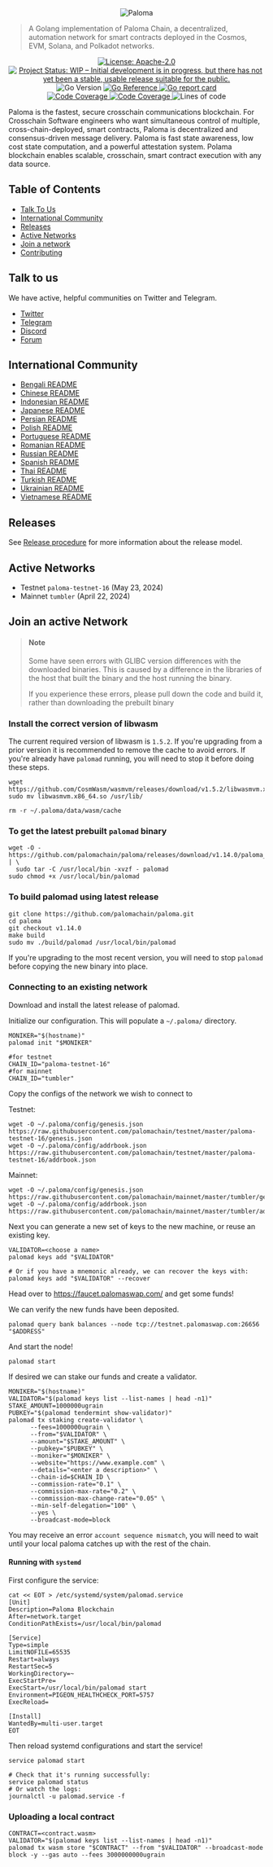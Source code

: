 <div align="center">
    <img alt="Paloma" src="https://github.com/palomachain/paloma/blob/master/assets/Paloma_black.png" />
</div>

> A Golang implementation of Paloma Chain, a decentralized, automation network for smart contracts
> deployed in the Cosmos, EVM, Solana, and Polkadot networks.

<div align="center">
  <a href="https://github.com/palomachain/paloma/blob/master/LICENSE">
    <img alt="License: Apache-2.0" src="https://img.shields.io/github/license/palomachain/paloma.svg" />
  </a>
  <a href="https://www.repostatus.org/#wip">
    <img alt="Project Status: WIP – Initial development is in progress, but there has not yet been a stable, usable release suitable for the public." src="https://img.shields.io/badge/repo%20status-WIP-yellow.svg?style=flat-square" />
  </a>
  <img alt="Go Version" src="https://img.shields.io/github/go-mod/go-version/palomachain/paloma?logo=paloma" />
  <a href="https://pkg.go.dev/github.com/palomachain/paloma">
    <img src="https://pkg.go.dev/badge/github.com/palomachain/paloma.svg" alt="Go Reference">
  </a>
  <a href="https://goreportcard.com/report/github.com/palomachain/paloma">
    <img alt="Go report card" src="https://goreportcard.com/badge/github.com/palomachain/paloma" />
  </a>
</div>
<div align="center">
  <a href="https://github.com/palomachain/paloma/actions/workflows/ci-test.yml">
    <img alt="Code Coverage" src="https://github.com/palomachain/paloma/actions/workflows/ci-test.yml/badge.svg" />
  </a>
  <a href="https://github.com/palomachain/paloma/actions/workflows/release.yml">
    <img alt="Code Coverage" src="https://github.com/palomachain/paloma/actions/workflows/release.yml/badge.svg" />
  </a>
  <img alt="Lines of code" src="https://img.shields.io/tokei/lines/github/palomachain/paloma" />
</div>

Paloma is the fastest, secure crosschain communications blockchain. For Crosschain Software engineers who want simultaneous control of multiple, cross-chain-deployed, smart contracts, Paloma is decentralized and consensus-driven message delivery. Paloma is fast state awareness, low cost state computation, and a powerful attestation system. Polama blockchain enables scalable, crosschain, smart contract execution with any data source.

## Table of Contents

- [Talk To Us](#talk-to-us)
- [International Community](#international-community)
- [Releases](#releases)
- [Active Networks](#active-networks)
- [Join a network](#join-an-active-network)
- [Contributing](CONTRIBUTING.md)

## Talk to us

We have active, helpful communities on Twitter and Telegram.

- [Twitter](https://twitter.com/paloma_chain)
- [Telegram](https://t.me/palomachain)
- [Discord](https://discord.gg/HtUvgxvh5N)
- [Forum](https://forum.palomachain.com/)

## International Community

- [Bengali README](docs/Welcome-Bengali.md)
- [Chinese README](docs/Welcome-Chinese.md)
- [Indonesian README](docs/Welcome-Indonesian.md)
- [Japanese README](docs/Welcome-Japanese.md)
- [Persian README](docs/Welcome-Persian.md)
- [Polish README](docs/Welcome-Polish.md)
- [Portuguese README](docs/Welcome-Portuguese.md)
- [Romanian README](docs/Welcome-Romanian.md)
- [Russian README](docs/Welcome-Russian.md)
- [Spanish README](docs/Welcome-Spanish.md)
- [Thai README](docs/Welcome-Thai.md)
- [Turkish README](docs/Welcome-Turkish.md)
- [Ukrainian README](docs/Welcome-Ukrainian.md)
- [Vietnamese README](docs/Welcome-Vietnamese.md)

## Releases

See [Release procedure](CONTRIBUTING.md#release-procedure) for more information about the release model.

## Active Networks
- Testnet `paloma-testnet-16` (May 23, 2024)
- Mainnet `tumbler` (April 22, 2024)

## Join an active Network

> #### Note
>
> Some have seen errors with GLIBC version differences with the downloaded binaries. This is caused by a difference in the libraries of the host that built the binary and the host running the binary.
>
> If you experience these errors, please pull down the code and build it, rather than downloading the prebuilt binary

### Install the correct version of libwasm

The current required version of libwasm is `1.5.2`. If you're upgrading from a prior version it is recommended to remove the cache to avoid errors. If you're already have `palomad` running, you will need to stop it before doing these steps.

```
wget https://github.com/CosmWasm/wasmvm/releases/download/v1.5.2/libwasmvm.x86_64.so
sudo mv libwasmvm.x86_64.so /usr/lib/

rm -r ~/.paloma/data/wasm/cache
```

### To get the latest prebuilt `palomad` binary

```shell
wget -O - https://github.com/palomachain/paloma/releases/download/v1.14.0/paloma_Linux_x86_64.tar.gz  | \
  sudo tar -C /usr/local/bin -xvzf - palomad
sudo chmod +x /usr/local/bin/palomad
```

### To build palomad using latest release

```shell
git clone https://github.com/palomachain/paloma.git
cd paloma
git checkout v1.14.0
make build
sudo mv ./build/palomad /usr/local/bin/palomad
```

If you're upgrading to the most recent version, you will need to stop `palomad` before copying the new binary into place.

### Connecting to an existing network

Download and install the latest release of palomad.

Initialize our configuration. This will populate a `~/.paloma/` directory.

```shell
MONIKER="$(hostname)"
palomad init "$MONIKER"

#for testnet
CHAIN_ID="paloma-testnet-16" 
#for mainnet
CHAIN_ID="tumbler" 

```

Copy the configs of the network we wish to connect to

Testnet:

```shell
wget -O ~/.paloma/config/genesis.json https://raw.githubusercontent.com/palomachain/testnet/master/paloma-testnet-16/genesis.json
wget -O ~/.paloma/config/addrbook.json https://raw.githubusercontent.com/palomachain/testnet/master/paloma-testnet-16/addrbook.json
```

Mainnet:

```shell
wget -O ~/.paloma/config/genesis.json https://raw.githubusercontent.com/palomachain/mainnet/master/tumbler/genesis.json
wget -O ~/.paloma/config/addrbook.json https://raw.githubusercontent.com/palomachain/mainnet/master/tumbler/addrbook.json
```

Next you can generate a new set of keys to the new machine, or reuse an existing key.

```shell
VALIDATOR=<choose a name>
palomad keys add "$VALIDATOR"

# Or if you have a mnemonic already, we can recover the keys with:
palomad keys add "$VALIDATOR" --recover
```

Head over to <https://faucet.palomaswap.com/> and get some funds!

We can verify the new funds have been deposited.

```shell
palomad query bank balances --node tcp://testnet.palomaswap.com:26656 "$ADDRESS"
```

And start the node!

```shell
palomad start
```

If desired we can stake our funds and create a validator.

```shell
MONIKER="$(hostname)"
VALIDATOR="$(palomad keys list --list-names | head -n1)"
STAKE_AMOUNT=1000000ugrain
PUBKEY="$(palomad tendermint show-validator)"
palomad tx staking create-validator \
      --fees=1000000ugrain \
      --from="$VALIDATOR" \
      --amount="$STAKE_AMOUNT" \
      --pubkey="$PUBKEY" \
      --moniker="$MONIKER" \
      --website="https://www.example.com" \
      --details="<enter a description>" \
      --chain-id=$CHAIN_ID \
      --commission-rate="0.1" \
      --commission-max-rate="0.2" \
      --commission-max-change-rate="0.05" \
      --min-self-delegation="100" \
      --yes \
      --broadcast-mode=block
```

You may receive an error `account sequence mismatch`, you will need to wait until your local paloma
catches up with the rest of the chain.

#### Running with `systemd`

First configure the service:

```shell
cat << EOT > /etc/systemd/system/palomad.service
[Unit]
Description=Paloma Blockchain
After=network.target
ConditionPathExists=/usr/local/bin/palomad

[Service]
Type=simple
LimitNOFILE=65535
Restart=always
RestartSec=5
WorkingDirectory=~
ExecStartPre=
ExecStart=/usr/local/bin/palomad start
Environment=PIGEON_HEALTHCHECK_PORT=5757
ExecReload=

[Install]
WantedBy=multi-user.target
EOT
```

Then reload systemd configurations and start the service!

```shell
service palomad start

# Check that it's running successfully:
service palomad status
# Or watch the logs:
journalctl -u palomad.service -f
```

### Uploading a local contract

```shell
CONTRACT=<contract.wasm>
VALIDATOR="$(palomad keys list --list-names | head -n1)"
palomad tx wasm store "$CONTRACT" --from "$VALIDATOR" --broadcast-mode block -y --gas auto --fees 3000000000ugrain
```
